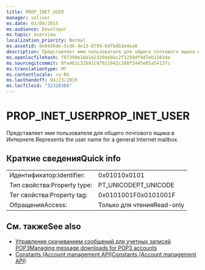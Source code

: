 ```yaml
---
title: PROP_INET_USER
manager: soliver
ms.date: 03/09/2015
ms.audience: Developer
ms.topic: overview
localization_priority: Normal
ms.assetid: de0436de-5cd6-4e13-8794-6dfbdb1e4ea0
description: Представляет имя пользователя для общего почтового ящика в Интернете.
ms.openlocfilehash: f87399e16b142329debbc2f3259df9d7eb15834e
ms.sourcegitcommit: 8fe462c32b91c87911942c188f3445e85a54137c
ms.translationtype: MT
ms.contentlocale: ru-RU
ms.lasthandoff: 04/23/2019
ms.locfileid: "32328366"
---
```

# <a name="propinetuser"></a><span data-ttu-id="24c17-103">PROP_INET_USER</span><span class="sxs-lookup"><span data-stu-id="24c17-103">PROP_INET_USER</span></span>

<span data-ttu-id="24c17-104">Представляет имя пользователя для общего почтового ящика в Интернете.</span><span class="sxs-lookup"><span data-stu-id="24c17-104">Represents the user name for a general Internet mailbox.</span></span>
  
## <a name="quick-info"></a><span data-ttu-id="24c17-105">Краткие сведения</span><span class="sxs-lookup"><span data-stu-id="24c17-105">Quick info</span></span>

|||
|:-----|:-----|
|<span data-ttu-id="24c17-106">Идентификатор:</span><span class="sxs-lookup"><span data-stu-id="24c17-106">Identifier:</span></span>  <br/> |<span data-ttu-id="24c17-107">0x0101</span><span class="sxs-lookup"><span data-stu-id="24c17-107">0x0101</span></span>  <br/> |
|<span data-ttu-id="24c17-108">Тип свойства:</span><span class="sxs-lookup"><span data-stu-id="24c17-108">Property type:</span></span>  <br/> |<span data-ttu-id="24c17-109">PT_UNICODE</span><span class="sxs-lookup"><span data-stu-id="24c17-109">PT_UNICODE</span></span>  <br/> |
|<span data-ttu-id="24c17-110">Тег свойства:</span><span class="sxs-lookup"><span data-stu-id="24c17-110">Property tag:</span></span>  <br/> |<span data-ttu-id="24c17-111">0x0101001F</span><span class="sxs-lookup"><span data-stu-id="24c17-111">0x0101001F</span></span>  <br/> |
|<span data-ttu-id="24c17-112">Обращения</span><span class="sxs-lookup"><span data-stu-id="24c17-112">Access:</span></span>  <br/> |<span data-ttu-id="24c17-113">Только для чтения</span><span class="sxs-lookup"><span data-stu-id="24c17-113">Read-only</span></span>  <br/> |
   
## <a name="see-also"></a><span data-ttu-id="24c17-114">См. также</span><span class="sxs-lookup"><span data-stu-id="24c17-114">See also</span></span>

- [<span data-ttu-id="24c17-115">Управление скачиванием сообщений для учетных записей POP3</span><span class="sxs-lookup"><span data-stu-id="24c17-115">Managing message downloads for POP3 accounts</span></span>](managing-message-downloads-for-pop3-accounts.md) 
- [<span data-ttu-id="24c17-116">Constants (Account management API)</span><span class="sxs-lookup"><span data-stu-id="24c17-116">Constants (Account management API)</span></span>](constants-account-management-api.md)

